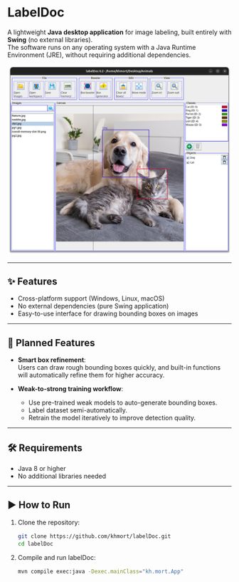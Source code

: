 # LabelDoc

A lightweight **Java desktop application** for image labeling, built entirely with **Swing** (no external libraries).  
The software runs on any operating system with a Java Runtime Environment (JRE), without requiring additional dependencies.  

![labelDoc 0.2](https://github.com/khmort/LabelDoc/blob/master/Screenshot.png)

---

## ✨ Features
- Cross-platform support (Windows, Linux, macOS)  
- No external dependencies (pure Swing application)  
- Easy-to-use interface for drawing bounding boxes on images  

---

## 🚀 Planned Features
- **Smart box refinement**:  
  Users can draw rough bounding boxes quickly, and built-in functions will automatically refine them for higher accuracy.  

- **Weak-to-strong training workflow**:  
  - Use pre-trained weak models to auto-generate bounding boxes.  
  - Label dataset semi-automatically.  
  - Retrain the model iteratively to improve detection quality.  

---

## 🛠 Requirements
- Java 8 or higher
- No additional libraries needed

---

## ▶️ How to Run
1. Clone the repository:  
   ```bash
   git clone https://github.com/khmort/labelDoc.git
   cd labelDoc
   ```
2. Compile and run labelDoc:
   ```bash
   mvn compile exec:java -Dexec.mainClass="kh.mort.App"
   ```
